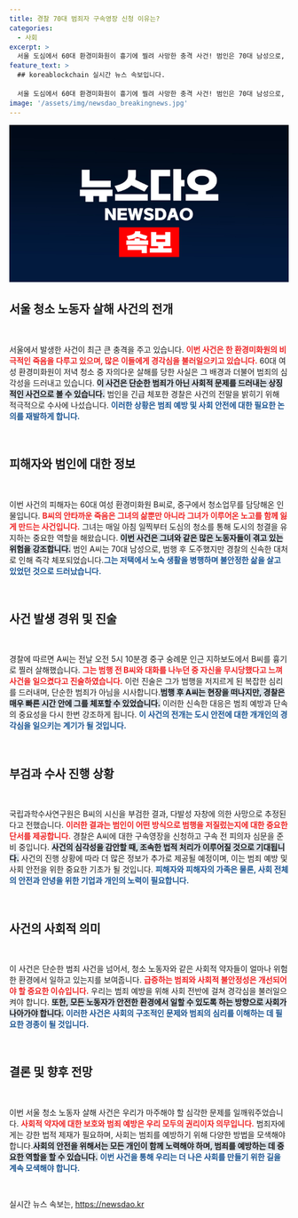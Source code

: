 ```yaml
---
title: 경찰 70대 범죄자 구속영장 신청 이유는?
categories:
  - 사회
excerpt: >
  서울 도심에서 60대 환경미화원이 흉기에 찔려 사망한 충격 사건! 범인은 70대 남성으로, 무시당했다는 이유로 범행을 저질렀다. 법의 심판이 내려질까? 클릭해 자세히 알아보세요!
feature_text: >
  ## koreablockchain 실시간 뉴스 속보입니다.

  서울 도심에서 60대 환경미화원이 흉기에 찔려 사망한 충격 사건! 범인은 70대 남성으로, 무시당했다는 이유로 범행을 저질렀다. 법의 심판이 내려질까? 클릭해 자세히 알아보세요!
image: '/assets/img/newsdao_breakingnews.jpg'
---
```


<p><img src="/assets/img/newsdao_breakingnews.jpg" alt="koreablockchain 속보" /></p>

<h2 data-ke-size="size26">서울 청소 노동자 살해 사건의 전개</h2>

<p data-ke-size="size16">&nbsp;</p>

<p>서울에서 발생한 사건이 최근 큰 충격을 주고 있습니다. <b><span style="color: #ee2323;">이번 사건은 한 환경미화원의 비극적인 죽음을 다루고 있으며, 많은 이들에게 경각심을 불러일으키고 있습니다.</span></b> 60대 여성 환경미화원이 저녁 청소 중 자의다운 살해를 당한 사실은 그 배경과 더불어 범죄의 심각성을 드러내고 있습니다. <b><span style="background-color: #21538527;">이 사건은 단순한 범죄가 아닌 사회적 문제를 드러내는 상징적인 사건으로 볼 수 있습니다.</span></b> 범인을 긴급 체포한 경찰은 사건의 전말을 밝히기 위해 적극적으로 수사에 나섰습니다. <b><span style="color: #1a5490;">이러한 상황은 범죄 예방 및 사회 안전에 대한 필요한 논의를 재발하게 합니다.</span></b> </p>

<p data-ke-size="size16">&nbsp;</p>

<h2 data-ke-size="size26">피해자와 범인에 대한 정보</h2>

<p data-ke-size="size16">&nbsp;</p>

<p>이번 사건의 피해자는 60대 여성 환경미화원 B씨로, 중구에서 청소업무를 담당해온 인물입니다. <b><span style="color: #ee2323;">B씨의 안타까운 죽음은 그녀의 삶뿐만 아니라 그녀가 이루어온 노고를 함께 잃게 만드는 사건입니다.</span></b> 그녀는 매일 아침 일찍부터 도심의 청소를 통해 도시의 청결을 유지하는 중요한 역할을 해왔습니다. <b><span style="background-color: #21538527;">이번 사건은 그녀와 같은 많은 노동자들이 겪고 있는 위험을 강조합니다.</span></b> 범인 A씨는 70대 남성으로, 범행 후 도주했지만 경찰의 신속한 대처로 인해 즉각 체포되었습니다.<b><span style="color: #1a5490;">그는 저택에서 노숙 생활을 병행하며 불안정한 삶을 살고 있었던 것으로 드러났습니다.</span></b> </p>

<p data-ke-size="size16">&nbsp;</p>

<h2 data-ke-size="size26">사건 발생 경위 및 진술</h2>

<p data-ke-size="size16">&nbsp;</p>

<p>경찰에 따르면 A씨는 전날 오전 5시 10분경 중구 숭례문 인근 지하보도에서 B씨를 흉기로 찔러 살해했습니다. <b><span style="color: #ee2323;">그는 범행 전 B씨와 대화를 나누던 중 자신을 무시당했다고 느껴 사건을 일으켰다고 진술하였습니다.</span></b> 이런 진술은 그가 범행을 저지르게 된 복잡한 심리를 드러내며, 단순한 범죄가 아님을 시사합니다.<b><span style="background-color: #21538527;">범행 후 A씨는 현장을 떠나지만, 경찰은 매우 빠른 시간 안에 그를 체포할 수 있었습니다.</span></b> 이러한 신속한 대응은 범죄 예방과 단속의 중요성을 다시 한번 강조하게 됩니다. <b><span style="color: #1a5490;">이 사건의 전개는 도시 안전에 대한 개개인의 경각심을 일으키는 계기가 될 것입니다.</span></b> </p>

<p data-ke-size="size16">&nbsp;</p>

<h2 data-ke-size="size26">부검과 수사 진행 상황</h2>

<p data-ke-size="size16">&nbsp;</p>

<p>국립과학수사연구원은 B씨의 시신을 부검한 결과, 다발성 자창에 의한 사망으로 추정된다고 전했습니다. <b><span style="color: #ee2323;">이러한 결과는 범인이 어떤 방식으로 범행을 저질렀는지에 대한 중요한 단서를 제공합니다.</span></b> 경찰은 A씨에 대한 구속영장을 신청하고 구속 전 피의자 심문을 준비 중입니다. <b><span style="background-color: #21538527;">사건의 심각성을 감안할 때, 조속한 법적 처리가 이루어질 것으로 기대됩니다.</span></b> 사건의 진행 상황에 따라 더 많은 정보가 추가로 제공될 예정이며, 이는 범죄 예방 및 사회 안전을 위한 중요한 기초가 될 것입니다. <b><span style="color: #1a5490;">피해자와 피해자의 가족은 물론, 사회 전체의 안전과 안녕을 위한 기업과 개인의 노력이 필요합니다.</span></b> </p>

<p data-ke-size="size16">&nbsp;</p>

<h2 data-ke-size="size26">사건의 사회적 의미</h2>

<p data-ke-size="size16">&nbsp;</p>

<p>이 사건은 단순한 범죄 사건을 넘어서, 청소 노동자와 같은 사회적 약자들이 얼마나 위험한 환경에서 일하고 있는지를 보여줍니다. <b><span style="color: #ee2323;">급증하는 범죄와 사회적 불안정성은 개선되어야 할 중요한 이슈입니다.</span></b> 우리는 범죄 예방을 위해 사회 전반에 걸쳐 경각심을 불러일으켜야 합니다. <b><span style="background-color: #21538527;">또한, 모든 노동자가 안전한 환경에서 일할 수 있도록 하는 방향으로 사회가 나아가야 합니다.</span></b> <b><span style="color: #1a5490;">이러한 사건은 사회의 구조적인 문제와 범죄의 심리를 이해하는 데 필요한 경종이 될 것입니다.</span></b> </p>

<p data-ke-size="size16">&nbsp;</p>

<h2 data-ke-size="size26">결론 및 향후 전망</h2>

<p data-ke-size="size16">&nbsp;</p>

<p>이번 서울 청소 노동자 살해 사건은 우리가 마주해야 할 심각한 문제를 일깨워주었습니다. <b><span style="color: #ee2323;">사회적 약자에 대한 보호와 범죄 예방은 우리 모두의 권리이자 의무입니다.</span></b> 범죄자에게는 강한 법적 제재가 필요하며, 사회는 범죄를 예방하기 위해 다양한 방법을 모색해야 합니다.<b><span style="background-color: #21538527;">사회의 안전을 위해서는 모든 개인이 함께 노력해야 하며, 범죄를 예방하는 데 중요한 역할을 할 수 있습니다.</span></b> <b><span style="color: #1a5490;">이번 사건을 통해 우리는 더 나은 사회를 만들기 위한 길을 계속 모색해야 합니다.</span></b> </p>

<p data-ke-size="size16">&nbsp;</p>
실시간 뉴스 속보는, <a href="https://newsdao.kr" rel="dofollow">https://newsdao.kr</a>


